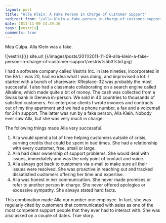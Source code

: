 ```yaml
---
layout: post
title: "Alla Klein: A Fake Person In Charge of Customer Support"
redirect_from: "/alla-klein-a-fake-person-in-charge-of-customer-support"
date: 2011-11-09 14:39:16
tags: [vestris]
comments: true
---
```

Mea Culpa. Alla Klein was a fake.

![vestris]({{ site.url }}/images/posts/2011/2011-11-09-alla-klein-a-fake-person-in-charge-of-customer-support/vestris%5b3%5d.jpg)

I had a software company called Vestris Inc. in late nineties, incorporated in the BVI. I was 20, had no idea what I was doing, and improvised a lot. I started with a bunch of shareware: XReplace-32 was probably the most successful. I also had a classmate collaborating on a search engine called Alkaline, which made quite a bit of money. The cash was collected from a Swiss bank in Geneva in-person. We sold in 40 countries to thousands of satisfied customers. For enterprise clients I wrote invoices and contracts out of my tiny apartment and we had a phone number, a fax and a voicemail for 24h support. The latter was run by a fake person, Alla Klein. Nobody ever saw Alla, but she was very much in charge.

The following things made Alla very successful.

1. Alla would spend a lot of time helping customers outside of crisis, earning credits that could be spent in bad times. She had a relationship with every customer, free, small or large.
2. Alla had clear ownership of support problems. She would deal with issues, immediately and was the only point of contact and voice.
3. Alla always got back to customers via e-mail to make sure all their issues were resolved.  She was proactive in reaching out and tracked dissatisfied customers offering her time and expertise.
4. Alla was honest in her communication. She never made promises or refer to another person in charge. She never offered apologies or excessive sympathy. She always stated hard facts.

This combination made Alla our number one employee. In fact, she was regularly cited by customers that communicated with sales as one of the most competent support people that they ever had to interact with. She was also asked on a couple of dates. True story.
